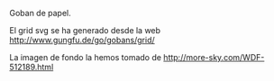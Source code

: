 Goban de papel.

El grid svg se ha generado desde la web http://www.gungfu.de/go/gobans/grid/

La imagen de fondo la hemos tomado de http://more-sky.com/WDF-512189.html
